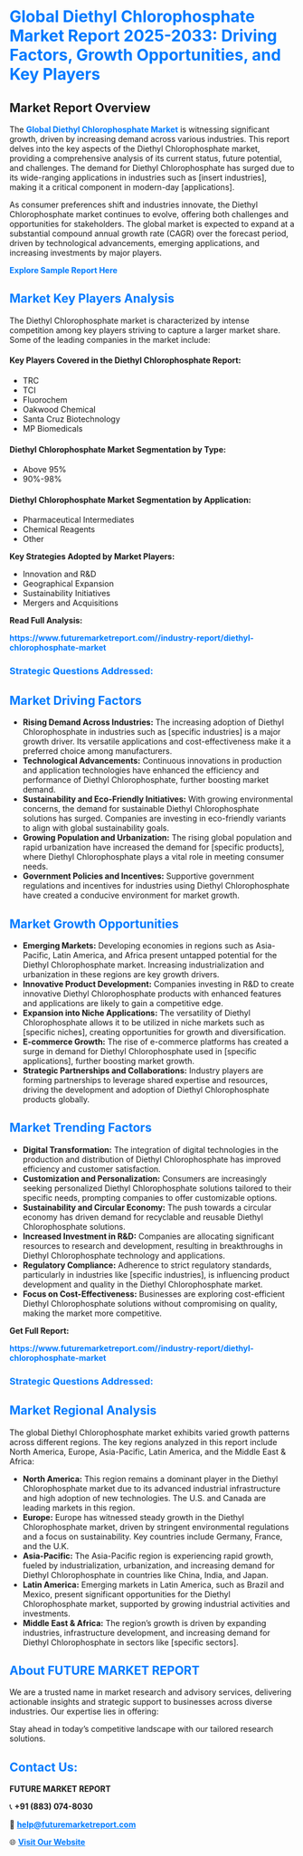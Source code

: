 <h1 style="color: #007BFF;">Global Diethyl Chlorophosphate Market Report 2025-2033: Driving Factors, Growth Opportunities, and Key Players</h1>

<section id="overview">
<h2>Market Report Overview</h2>
<p>The <a href="https://www.futuremarketreport.com//industry-report/diethyl-chlorophosphate-market" style="color: #007BFF; text-decoration: none;"><strong>Global Diethyl Chlorophosphate Market</strong></a> is witnessing significant growth, driven by increasing demand across various industries. This report delves into the key aspects of the Diethyl Chlorophosphate market, providing a comprehensive analysis of its current status, future potential, and challenges. The demand for Diethyl Chlorophosphate has surged due to its wide-ranging applications in industries such as [insert industries], making it a critical component in modern-day [applications].</p>
<p>As consumer preferences shift and industries innovate, the Diethyl Chlorophosphate market continues to evolve, offering both challenges and opportunities for stakeholders. The global market is expected to expand at a substantial compound annual growth rate (CAGR) over the forecast period, driven by technological advancements, emerging applications, and increasing investments by major players.</p>
</section>

<section id="overview">
<p><a href="https://www.futuremarketreport.com//request-sample/reportId=58628" style="color: #007BFF; text-decoration: none;"><strong>Explore Sample Report Here</strong></a></p>
</section>

<section id="key-players">
<h2 style="color: #007BFF;">Market Key Players Analysis</h2>
<p>The Diethyl Chlorophosphate market is characterized by intense competition among key players striving to capture a larger market share. Some of the leading companies in the market include:</p>
<h4>Key Players Covered in the Diethyl Chlorophosphate Report:</h4>
<ul><li>TRC</li><li>TCI</li><li>Fluorochem</li><li>Oakwood Chemical</li><li>Santa Cruz Biotechnology</li><li>MP Biomedicals</li></ul>
<h4>Diethyl Chlorophosphate Market Segmentation by Type:</h4>
<ul><li>Above 95%</li><li>90%-98%</li></ul>

<h4>Diethyl Chlorophosphate Market Segmentation by Application:</h4>
<ul><li>Pharmaceutical Intermediates</li><li>Chemical Reagents</li><li>Other</li></ul>
<p><strong>Key Strategies Adopted by Market Players:</strong></p>
<ul>
<li>Innovation and R&D</li>
<li>Geographical Expansion</li>
<li>Sustainability Initiatives</li>
<li>Mergers and Acquisitions</li>
</ul>
</section>

<section>
<p><strong>Read Full Analysis: </strong></p><a href="https://www.futuremarketreport.com//industry-report/diethyl-chlorophosphate-market" style="color: #007BFF; text-decoration: none;"><strong>https://www.futuremarketreport.com//industry-report/diethyl-chlorophosphate-market</strong></a>
<h3 style="color: #007BFF;">Strategic Questions Addressed:</h3>
</section>

<section id="driving-factors">
<h2 style="color: #007BFF;">Market Driving Factors</h2>
<ul>
<li><strong>Rising Demand Across Industries:</strong> The increasing adoption of Diethyl Chlorophosphate in industries such as [specific industries] is a major growth driver. Its versatile applications and cost-effectiveness make it a preferred choice among manufacturers.</li>
<li><strong>Technological Advancements:</strong> Continuous innovations in production and application technologies have enhanced the efficiency and performance of Diethyl Chlorophosphate, further boosting market demand.</li>
<li><strong>Sustainability and Eco-Friendly Initiatives:</strong> With growing environmental concerns, the demand for sustainable Diethyl Chlorophosphate solutions has surged. Companies are investing in eco-friendly variants to align with global sustainability goals.</li>
<li><strong>Growing Population and Urbanization:</strong> The rising global population and rapid urbanization have increased the demand for [specific products], where Diethyl Chlorophosphate plays a vital role in meeting consumer needs.</li>
<li><strong>Government Policies and Incentives:</strong> Supportive government regulations and incentives for industries using Diethyl Chlorophosphate have created a conducive environment for market growth.</li>
</ul>
</section>

<section id="growth-opportunities">
<h2 style="color: #007BFF;">Market Growth Opportunities</h2>
<ul>
<li><strong>Emerging Markets:</strong> Developing economies in regions such as Asia-Pacific, Latin America, and Africa present untapped potential for the Diethyl Chlorophosphate market. Increasing industrialization and urbanization in these regions are key growth drivers.</li>
<li><strong>Innovative Product Development:</strong> Companies investing in R&D to create innovative Diethyl Chlorophosphate products with enhanced features and applications are likely to gain a competitive edge.</li>
<li><strong>Expansion into Niche Applications:</strong> The versatility of Diethyl Chlorophosphate allows it to be utilized in niche markets such as [specific niches], creating opportunities for growth and diversification.</li>
<li><strong>E-commerce Growth:</strong> The rise of e-commerce platforms has created a surge in demand for Diethyl Chlorophosphate used in [specific applications], further boosting market growth.</li>
<li><strong>Strategic Partnerships and Collaborations:</strong> Industry players are forming partnerships to leverage shared expertise and resources, driving the development and adoption of Diethyl Chlorophosphate products globally.</li>
</ul>
</section>

<section id="trending-factors">
<h2 style="color: #007BFF;">Market Trending Factors</h2>
<ul>
<li><strong>Digital Transformation:</strong> The integration of digital technologies in the production and distribution of Diethyl Chlorophosphate has improved efficiency and customer satisfaction.</li>
<li><strong>Customization and Personalization:</strong> Consumers are increasingly seeking personalized Diethyl Chlorophosphate solutions tailored to their specific needs, prompting companies to offer customizable options.</li>
<li><strong>Sustainability and Circular Economy:</strong> The push towards a circular economy has driven demand for recyclable and reusable Diethyl Chlorophosphate solutions.</li>
<li><strong>Increased Investment in R&D:</strong> Companies are allocating significant resources to research and development, resulting in breakthroughs in Diethyl Chlorophosphate technology and applications.</li>
<li><strong>Regulatory Compliance:</strong> Adherence to strict regulatory standards, particularly in industries like [specific industries], is influencing product development and quality in the Diethyl Chlorophosphate market.</li>
<li><strong>Focus on Cost-Effectiveness:</strong> Businesses are exploring cost-efficient Diethyl Chlorophosphate solutions without compromising on quality, making the market more competitive.</li>
</ul>
</section>

<section>
<p><strong>Get Full Report: </strong></p><a href="https://www.futuremarketreport.com//industry-report/diethyl-chlorophosphate-market" style="color: #007BFF; text-decoration: none;"><strong>https://www.futuremarketreport.com//industry-report/diethyl-chlorophosphate-market</strong></a>
<h3 style="color: #007BFF;">Strategic Questions Addressed:</h3>
</section>


<section id="regional-analysis">
<h2 style="color: #007BFF;">Market Regional Analysis</h2>
<p>The global Diethyl Chlorophosphate market exhibits varied growth patterns across different regions. The key regions analyzed in this report include North America, Europe, Asia-Pacific, Latin America, and the Middle East & Africa:</p>
<ul>
<li><strong>North America:</strong> This region remains a dominant player in the Diethyl Chlorophosphate market due to its advanced industrial infrastructure and high adoption of new technologies. The U.S. and Canada are leading markets in this region.</li>
<li><strong>Europe:</strong> Europe has witnessed steady growth in the Diethyl Chlorophosphate market, driven by stringent environmental regulations and a focus on sustainability. Key countries include Germany, France, and the U.K.</li>
<li><strong>Asia-Pacific:</strong> The Asia-Pacific region is experiencing rapid growth, fueled by industrialization, urbanization, and increasing demand for Diethyl Chlorophosphate in countries like China, India, and Japan.</li>
<li><strong>Latin America:</strong> Emerging markets in Latin America, such as Brazil and Mexico, present significant opportunities for the Diethyl Chlorophosphate market, supported by growing industrial activities and investments.</li>
<li><strong>Middle East & Africa:</strong> The region’s growth is driven by expanding industries, infrastructure development, and increasing demand for Diethyl Chlorophosphate in sectors like [specific sectors].</li>
</ul>
</section>

<footer>
<h2 style="color: #007BFF;">About FUTURE MARKET REPORT</h2>
<p>We are a trusted name in market research and advisory services, delivering actionable insights and strategic support to businesses across diverse industries. Our expertise lies in offering:</p>

<p>Stay ahead in today’s competitive landscape with our tailored research solutions.</p>

<h2 style="color: #007BFF;">Contact Us:</h2>
<p><strong>FUTURE MARKET REPORT</strong></p>
<p>📞 <strong>+91 (883) 074-8030</strong></p>
<p>📧 <strong><a href="mailto:help@futuremarketreport.com" style="color: #007BFF;">help@futuremarketreport.com</a></strong></p>
<p>🌐 <strong><a href="https://www.futuremarketreport.com/" style="color: #007BFF;">Visit Our Website</a></strong></p>
</footer>